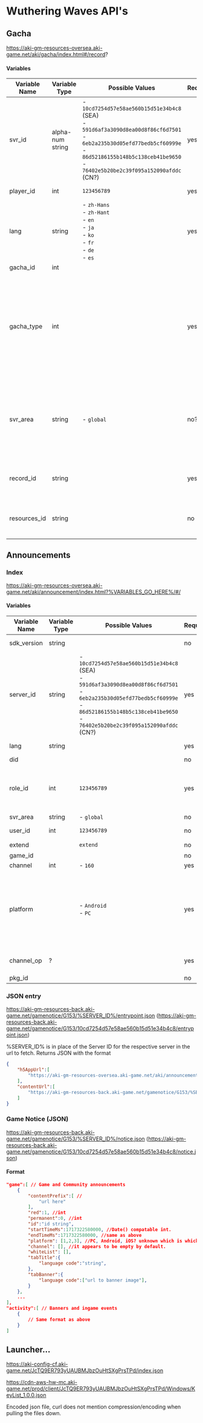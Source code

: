 # Wuthering Waves API's

## Gacha
https://aki-gm-resources-oversea.aki-game.net/aki/gacha/index.html#/record?
#### Variables
| Variable Name | Variable Type    | Possible Values                                                                                                                                                                                                  | Required | Additional info                                                                                                                              |
| ------------- | ---------------- | ---------------------------------------------------------------------------------------------------------------------------------------------------------------------------------------------------------------- | -------- | -------------------------------------------------------------------------------------------------------------------------------------------- |
| svr_id        | alpha-num string | - `10cd7254d57e58ae560b15d51e34b4c8` (SEA)<br>- `591d6af3a3090d8ea00d8f86cf6d7501`<br>- `6eb2a235b30d05efd77bedb5cf60999e`<br>- `86d52186155b148b5c138ceb41be9650`<br>- `76402e5b20be2c39f095a152090afddc` (CN?) | yes      | Server ID, likely fixed based on server selected, 32 characters                                                                              |
| player_id     | int              | `123456789`                                                                                                                                                                                                      | yes      | It's your player ID                                                                                                                          |
| lang          | string           | - `zh-Hans`<br>- `zh-Hant`<br>- `en`<br>- `ja`<br>- `ko`<br>- `fr`<br>- `de`<br>- `es`                                                                                                                           | yes      | Language used in reply info                                                                                                                  |
| gacha_id      | int              |                                                                                                                                                                                                                  |          |                                                                                                                                              |
| gacha_type    | int              |                                                                                                                                                                                                                  | yes/no   | initial banner to load. Not required if viewing the web page through a browser, but will select the banner "NaN" with no results if left out |
| svr_area      | string           | - `global`                                                                                                                                                                                                       | no?      | presumably ether cn or global. (SEA used in personal testing, had global assigned to the variable)                                           |
| record_id     | string           |                                                                                                                                                                                                                  | yes      | 32 characters long, unknown use,                                                                                                             |
| resources_id  | string           |                                                                                                                                                                                                                  | no       | 32 characters long, unknown use                                                                                                              |

## Announcements

### Index
https://aki-gm-resources-oversea.aki-game.net/aki/announcement/index.html?%VARIABLES_GO_HERE%/#/

#### Variables
| Variable Name | Variable Type | Possible Values                                                                                                                                                                                                  | Required | Additional Info                                                                                                                       |
| ------------- | ------------- | ---------------------------------------------------------------------------------------------------------------------------------------------------------------------------------------------------------------- | -------- | ------------------------------------------------------------------------------------------------------------------------------------- |
| sdk_version   | string        |                                                                                                                                                                                                                  | no       | game sdk version check?                                                                                                               |
| server_id     | string        | - `10cd7254d57e58ae560b15d51e34b4c8` (SEA)<br>- `591d6af3a3090d8ea00d8f86cf6d7501`<br>- `6eb2a235b30d05efd77bedb5cf60999e`<br>- `86d52186155b148b5c138ceb41be9650`<br>- `76402e5b20be2c39f095a152090afddc` (CN?) | yes      | same as svr_id above                                                                                                                  |
| lang          | string        |                                                                                                                                                                                                                  | yes      | Language used in reply info                                                                                                           |
| did           |               |                                                                                                                                                                                                                  | no       |                                                                                                                                       |
| role_id       | int           | `123456789`                                                                                                                                                                                                      | yes      | same as player_id from gacha url, it is the same as your player ID ingame                                                             |
| svr_area      | string        | - `global`                                                                                                                                                                                                       | no       |                                                                                                                                       |
| user_id       | int           | `123456789`                                                                                                                                                                                                      | no       | Not your player ID.                                                                                                                   |
| extend        |               | `extend`                                                                                                                                                                                                         | no       | ¯\\_(ツ)_/¯                                                                                                                            |
| game_id       |               |                                                                                                                                                                                                                  | no       |                                                                                                                                       |
| channel       | int           | - `160`                                                                                                                                                                                                          | yes      |                                                                                                                                       |
| platform      |               | - `Android`<br>- `PC`                                                                                                                                                                                            | yes      | presumably they can have platform-specific announcements, which will only go to a single platform if only it is affected by something |
| channel_op    | ?             |                                                                                                                                                                                                                  | yes      | blank variable works, just have it in the url...                                                                                      |
| pkg_id        |               |                                                                                                                                                                                                                  | no       |                                                                                                                                       |

### JSON entry
https://aki-gm-resources-back.aki-game.net/gamenotice/G153/%SERVER_ID%/entrypoint.json
(https://aki-gm-resources-back.aki-game.net/gamenotice/G153/10cd7254d57e58ae560b15d51e34b4c8/entrypoint.json)

%SERVER_ID% is in place of the Server ID for the respective server in the url to fetch. Returns JSON with the format 
```json
{
	"h5AppUrl":[
		"https://aki-gm-resources-oversea.aki-game.net/aki/announcement/index.html"
	],
	"contentUrl":[
		"https://aki-gm-resources-back.aki-game.net/gamenotice/G153/%SERVER_ID%/notice.json"
	]
}
```

### Game Notice (JSON)

https://aki-gm-resources-back.aki-game.net/gamenotice/G153/%SERVER_ID%/notice.json
(https://aki-gm-resources-back.aki-game.net/gamenotice/G153/10cd7254d57e58ae560b15d51e34b4c8/notice.json)

#### Format

```json
"game":[ // Game and Community announcements
	{
		"contentPrefix":[ //
			"url here"
		],
		"red":1, //int
		"permanent":0, //int
		"id":"id string",
		"startTimeMs":1717322580000, //Date() compatable int.
		"endTimeMs":1717322580000, //same as above
		"platform": [1,2,3], //PC, Android, iOS? unknown which is which.
		"channel": [], //it appears to be empty by default.
		"whiteList": [],
		"tabTitle":{
			"language code":"string",
		},
		"tabBanner":{
			"language code":["url to banner image"],
		}
	},
	...
],
"activity":[ // Banners and ingame events
	{
		// Same format as above
	}
]
```




## Launcher...

https://aki-config-cf.aki-game.net/JcTQ9ER793yUAUBMJbzOuHtSXgPrsTPd/index.json

https://cdn-aws-hw-mc.aki-game.net/prod/client/JcTQ9ER793yUAUBMJbzOuHtSXgPrsTPd/Windows/KeyList_1.0.0.json

Encoded json file, curl does not mention compression/encoding when pulling the files down.
